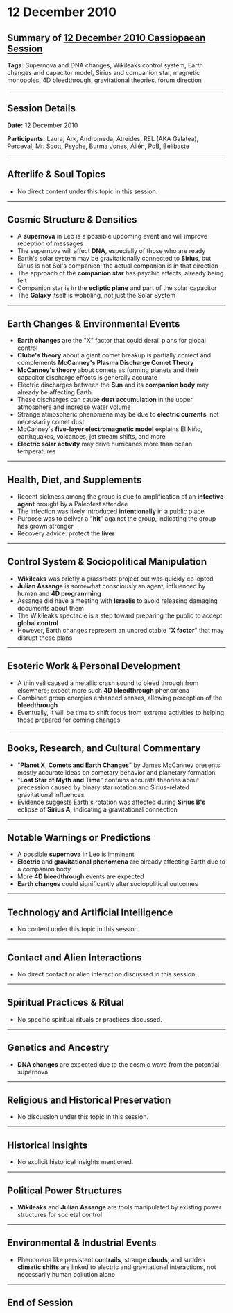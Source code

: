 # 12 December 2010

## Summary of [12 December 2010 Cassiopaean Session](https://cassiopaea.org/forum/threads/session-12-december-2010.20995/)

**Tags:** Supernova and DNA changes, Wikileaks control system, Earth changes and capacitor model, Sirius and companion star, magnetic monopoles, 4D bleedthrough, gravitational theories, forum direction

---

## Session Details

**Date:** 12 December 2010

**Participants:** Laura, Ark, Andromeda, Atreides, REL (AKA Galatea), Perceval, Mr. Scott, Psyche, Burma Jones, Ailén, PoB, Belibaste

---

## Afterlife & Soul Topics

- No direct content under this topic in this session.

---

## Cosmic Structure & Densities

- A **supernova** in Leo is a possible upcoming event and will improve reception of messages
- The supernova will affect **DNA**, especially of those who are ready
- Earth's solar system may be gravitationally connected to **Sirius**, but Sirius is not Sol's companion; the actual companion is in that direction
- The approach of the **companion star** has psychic effects, already being felt
- Companion star is in the **ecliptic plane** and part of the solar capacitor
- The **Galaxy** itself is wobbling, not just the Solar System

---

## Earth Changes & Environmental Events

- **Earth changes** are the "X" factor that could derail plans for global control
- **Clube's theory** about a giant comet breakup is partially correct and complements **McCanney's Plasma Discharge Comet Theory**
- **McCanney's theory** about comets as forming planets and their capacitor discharge effects is generally accurate
- Electric discharges between the **Sun** and its **companion body** may already be affecting Earth
- These discharges can cause **dust accumulation** in the upper atmosphere and increase water volume
- Strange atmospheric phenomena may be due to **electric currents**, not necessarily comet dust
- McCanney's **five-layer electromagnetic model** explains El Niño, earthquakes, volcanoes, jet stream shifts, and more
- **Electric solar activity** may drive hurricanes more than ocean temperatures

---

## Health, Diet, and Supplements

- Recent sickness among the group is due to amplification of an **infective agent** brought by a Paleofest attendee
- The infection was likely introduced **intentionally** in a public place
- Purpose was to deliver a "**hit**" against the group, indicating the group has grown stronger
- Recovery advice: protect the **liver**

---

## Control System & Sociopolitical Manipulation

- **Wikileaks** was briefly a grassroots project but was quickly co-opted
- **Julian Assange** is somewhat consciously an agent, influenced by human and **4D programming**
- Assange did have a meeting with **Israelis** to avoid releasing damaging documents about them
- The Wikileaks spectacle is a step toward preparing the public to accept **global control**
- However, Earth changes represent an unpredictable "**X factor**" that may disrupt these plans

---

## Esoteric Work & Personal Development

- A thin veil caused a metallic crash sound to bleed through from elsewhere; expect more such **4D bleedthrough** phenomena
- Combined group energies enhanced senses, allowing perception of the **bleedthrough**
- Eventually, it will be time to shift focus from extreme activities to helping those prepared for coming changes

---

## Books, Research, and Cultural Commentary

- "**Planet X, Comets and Earth Changes**" by James McCanney presents mostly accurate ideas on cometary behavior and planetary formation
- "**Lost Star of Myth and Time**" contains accurate theories about precession caused by binary star rotation and Sirius-related gravitational influences
- Evidence suggests Earth's rotation was affected during **Sirius B's** eclipse of **Sirius A**, indicating a gravitational connection

---

## Notable Warnings or Predictions

- A possible **supernova** in Leo is imminent
- **Electric** and **gravitational phenomena** are already affecting Earth due to a companion body
- More **4D bleedthrough** events are expected
- **Earth changes** could significantly alter sociopolitical outcomes

---

## Technology and Artificial Intelligence

- No content under this topic in this session.

---

## Contact and Alien Interactions

- No direct contact or alien interaction discussed in this session.

---

## Spiritual Practices & Ritual

- No specific spiritual rituals or practices discussed.

---

## Genetics and Ancestry

- **DNA changes** are expected due to the cosmic wave from the potential supernova

---

## Religious and Historical Preservation

- No discussion under this topic in this session.

---

## Historical Insights

- No explicit historical insights mentioned.

---

## Political Power Structures

- **Wikileaks** and **Julian Assange** are tools manipulated by existing power structures for societal control

---

## Environmental & Industrial Events

- Phenomena like persistent **contrails**, strange **clouds**, and sudden **climatic shifts** are linked to electric and gravitational interactions, not necessarily human pollution alone

---

## End of Session